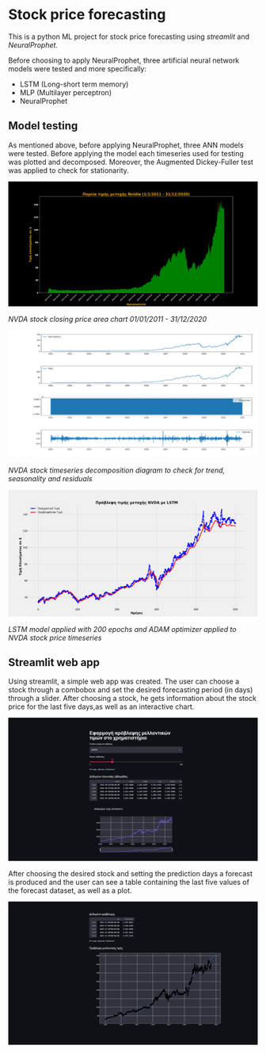 # Stock price forecasting 

This is a python ML project for stock price forecasting using *streamlit* and *NeuralProphet*. 

Before choosing to apply NeuralProphet, three artificial neural network models were tested and more specifically:

* LSTM (Long-short term memory)
* MLP (Multilayer perceptron)
* NeuralProphet

## Model testing

As mentioned above, before applying NeuralProphet, three ANN models were tested. Before applying the model each timeseries used for testing was plotted and decomposed. Moreover, the Augmented Dickey-Fuller test was applied to check for stationarity. 

![](https://github.com/stenikolaou/stock_price_forecasting/blob/master/images/area_chart.png)

*NVDA stock closing price area chart 01/01/2011 - 31/12/2020*

![](https://github.com/stenikolaou/stock_price_forecasting/blob/master/images/decompose.png)

*NVDA stock timeseries decomposition diagram to check for trend, seasonality and residuals*

![](https://github.com/stenikolaou/stock_price_forecasting/blob/master/images/lstm.png)

*LSTM model applied with 200 epochs and ADAM optimizer applied to NVDA stock price timeseries*

## Streamlit web app

Using streamlit, a simple web app was created. The user can choose a stock through a combobox and set the desired forecasting period (in days) through a slider. After choosing a stock, he gets information about the stock price for the last five days,as well as an interactive chart.

![](https://github.com/stenikolaou/stock_price_forecasting/blob/master/images/streamlit_main.png)

After choosing the desired stock and setting the prediction days a forecast is produced and the user can see a table containing the last five values of the forecast dataset, as well as a plot. 

![](https://github.com/stenikolaou/stock_price_forecasting/blob/master/images/streamlit_forecast.png)


